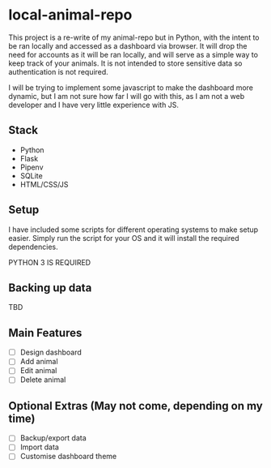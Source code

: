 # local-animal-repo
This project is a re-write of my animal-repo but in Python, with the intent to be ran locally and accessed as a dashboard via browser. It will drop the need for accounts as it will be ran locally, and will serve as a simple way to keep track of your animals. It is not intended to store sensitive data so authentication is not required.

I will be trying to implement some javascript to make the dashboard more dynamic, but I am not sure how far I will go with this, as I am not a web developer and I have very little experience with JS.

## Stack

- Python
- Flask
- Pipenv
- SQLite
- HTML/CSS/JS

## Setup

I have included some scripts for different operating systems to make setup easier. Simply run the script for your OS and it will install the required dependencies.

PYTHON 3 IS REQUIRED

## Backing up data

TBD

## Main Features

- [ ] Design dashboard
- [ ] Add animal
- [ ] Edit animal
- [ ] Delete animal

## Optional Extras (May not come, depending on my time)

- [ ] Backup/export data
- [ ] Import data
- [ ] Customise dashboard theme
